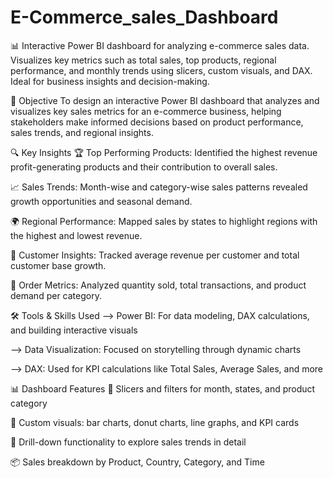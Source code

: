 # E-Commerce_sales_Dashboard
📊 Interactive Power BI dashboard for analyzing e-commerce sales data. Visualizes key metrics such as total sales, top products, regional performance, and monthly trends using slicers, custom visuals, and DAX. Ideal for business insights and decision-making.

🎯 Objective
To design an interactive Power BI dashboard that analyzes and visualizes key sales metrics for an e-commerce business, helping stakeholders make informed decisions based on product performance, sales trends, and regional insights.

🔍 Key Insights
🏆 Top Performing Products: Identified the highest revenue profit-generating products and their contribution to overall sales.

📈 Sales Trends: Month-wise and category-wise sales patterns revealed growth opportunities and seasonal demand.

🌍 Regional Performance: Mapped sales by states to highlight regions with the highest and lowest revenue.

💼 Customer Insights: Tracked average revenue per customer and total customer base growth.

🛒 Order Metrics: Analyzed quantity sold, total transactions, and product demand per category.

🛠️ Tools & Skills Used
--> Power BI: For data modeling, DAX calculations, and building interactive visuals

--> Data Visualization: Focused on storytelling through dynamic charts

--> DAX: Used for KPI calculations like Total Sales, Average Sales, and more

📊 Dashboard Features
📌 Slicers and filters for month, states, and product category

📍 Custom visuals: bar charts, donut charts, line graphs, and KPI cards

🔄 Drill-down functionality to explore sales trends in detail

📦 Sales breakdown by Product, Country, Category, and Time
